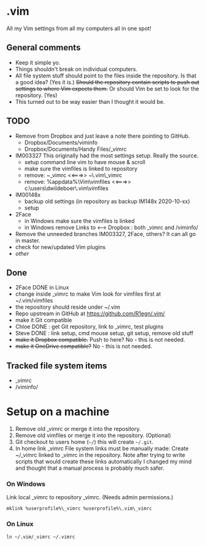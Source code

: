 # .vim
All my Vim settings from all my computers all in one spot!

## General comments
- Keep it simple yo.
- Things shouldn't break on individual computers.
- All file system stuff should point to the files inside the repository. Is 
  that a good idea? (Yes it is.) ~~Should the repository contain scripts to 
  push out settings to where Vim expects them.~~ Or should Vim be set to look 
  for the repository. (Yes)
- This turned out to be way easier than I thought it would be.

## TODO
- Remove from Dropbox and just leave a note there pointing to GitHub.
	- Dropbox/Documents/viminfo
	- Dropbox/Documents/Handy Files/\_vimrc
- IM003327 This originally had the most settings setup. Really the source.
	- setup command line vim to have mouse & scroll
	- make sure the vimfiles is linked to repository
	- remove: ~\_vimrc <<===>> ~\\.vim\\\_vimrc
	- remove: %appdata%\Vim\vimfiles <<===>> 
	  c:\users\dwildeboer\\.vim\vimfiles
- IM00148x
	- backup old settings (in repository as backup IM148x 2020-10-xx)
	- setup
- 2Face 
	- in Windows make sure the vimfiles is linked
	- in Windows remove Links to <--> Dropbox : both \_vimrc and /viminfo/
- Remove the unneeded branches IM003327, 2Face, others? It can all go in 
  master.
- check for new/updated Vim plugins
- _other_

## Done
- 2Face DONE in Linux
- change inside \_vimrc to make Vim look for vimfiles first at ~/.vim/vimfiles
- the repository should reside under ~/.vim
- Repo upstream in GitHub at https://github.com/R1egn/.vim/
- make it Git compatible
- Chloe DONE : get Git repository, link to \_vimrc, test plugins
- Steve DONE : link setup, cmd mouse setup, git setup, remove old stuff
- ~~make it Dropbox compatible.~~ Push to here? No - this is not needed.
- ~~make it OneDrive compatible?~~ No - this is not needed.

## Tracked file system items
- \_vimrc
- /viminfo/

Setup on a machine
==================================================

1. Remove old \_vimrc or merge it into the repository.
1. Remove old vimfiles or merge it into the repository. (Optional)
1. Git checkout to users home (`~/`) this will create `~/.git`.
1. In home link \_vimrc File system links must be manually made:
        Create ~/\_vimrc linked to \_vimrc in the repository. Note after trying 
        to write scripts that would create these links automatically I changed 
        my mind and thought that a manual process is probably much safer.

### On Windows
Link local \_vimrc to repository \_vimrc. (Needs admin permissions.)

	mklink %userprofile%\_vimrc %userprofile%\.vim\_vimrc

### On Linux

	ln ~/.vim/_vimrc ~/.vimrc

